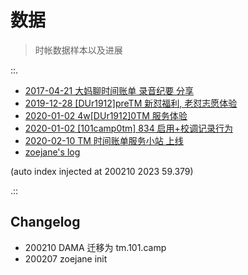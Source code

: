 # 数据
> 时帐数据样本以及进展

::.

- [ 2017-04-21 大妈聊时间账单 录音纪要 分享](2017-04-21-podcast.md)
- [ 2019-12-28  [DUr1912]preTM 新怼福利, 老怼志愿体验](2019-12-28-issue.md)
- [ 2020-01-02  4w[DUr1912]0TM 服务体验](2020-01-02-issue.md)
- [ 2020-01-02 [101camp0tm] 834 启用+校调记录行为](2020-01-02-mail.md)
- [ 2020-02-10 TM 时间账单服务小站 上线](2020-02-10-site.md)
- [ zoejane's log](zoejane.md)

(auto index injected at 200210 2023 59.379) 

.::



## Changelog

- 200210 DAMA 迁移为 tm.101.camp
- 200207 zoejane init
